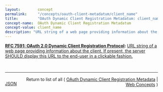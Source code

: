 ```yaml
---
layout:        concept
permalink:     "/concepts/oauth-client-metadatum/client_name"
title:         "OAuth Dynamic Client Registration Metadatum: client_name"
concept-name:  OAuth Dynamic Client Registration Metadatum
concept-value: client_name
description: "URL string of a web page providing information about the client. If present, the server SHOULD display this URL to the end-user in a clickable fashion."
---
```


**[RFC 7591: OAuth 2.0 Dynamic Client Registration Protocol](/specs/IETF/RFC/7591 "This specification defines mechanisms for dynamically registering OAuth 2.0 clients with authorization servers. Registration requests send a set of desired client metadata values to the authorization server. The resulting registration responses return a client identifier to use at the authorization server and the client metadata values registered for the client. The client can then use this registration information to communicate with the authorization server using the OAuth 2.0 protocol. This specification also defines a set of common client metadata fields and values for clients to use during registration."):** [URL string of a web page providing information about the client. If present, the server SHOULD display this URL to the end-user in a clickable fashion.](http://tools.ietf.org/html/rfc7591#section-2 "Read documentation for OAuth Dynamic Client Registration Metadatum &#34;client_name&#34;")

<br/>
<hr/>

<p style="float : left"><a href="./client_name.json" title="JSON representing this particular Web Concept value">JSON</a></p>
<p style="text-align: right">Return to list of all ( <a href="../oauth-client-metadata">OAuth Dynamic Client Registration Metadata</a> | <a href="../">Web Concepts</a> )</p>
